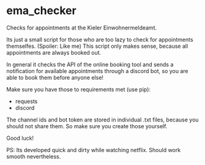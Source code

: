 # ema_checker
Checks for appointments at the Kieler Einwohnermeldeamt.

Its just a small script for those who are too lazy to check for appointments themselfes. (Spoiler: Like me)
This script only makes sense, because all appointments are always booked out.

In general it checks the API of the online booking tool and sends a notification for available appointments through a discord bot, so you are able to book them before anyone else!

Make sure you have those to requirements met (use pip):
  - requests
  - discord

The channel ids and bot token are stored in individual .txt files, because you should not share them. So make sure you create those yourself.

Good luck!

PS: Its developed quick and dirty while watching netflix. Should work smooth nevertheless.
